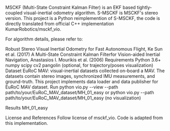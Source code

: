 MSCKF (Multi-State Constraint Kalman Filter) is an EKF based tightly-coupled visual-inertial odometry algorithm. S-MSCKF is MSCKF's stereo version. This project is a Python reimplemention of S-MSCKF, the code is directly translated from official C++ implementation KumarRobotics/msckf_vio.

For algorithm details, please refer to:

Robust Stereo Visual Inertial Odometry for Fast Autonomous Flight, Ke Sun et al. (2017)
A Multi-State Constraint Kalman Filterfor Vision-aided Inertial Navigation, Anastasios I. Mourikis et al. (2006)
Requirements
Python 3.6+
numpy
scipy
cv2
pangolin (optional, for trajectory/poses visualization)
Dataset
EuRoC MAV: visual-inertial datasets collected on-board a MAV. The datasets contain stereo images, synchronized IMU measurements, and ground-truth.
This project implements data loader and data publisher for EuRoC MAV dataset.
Run
python vio.py --view --path path/to/your/EuRoC_MAV_dataset/MH_01_easy
or
python vio.py --path path/to/your/EuRoC_MAV_dataset/MH_01_easy (no visualization)

Results
MH_01_easy


License and References
Follow license of msckf_vio. Code is adapted from this implementation.
